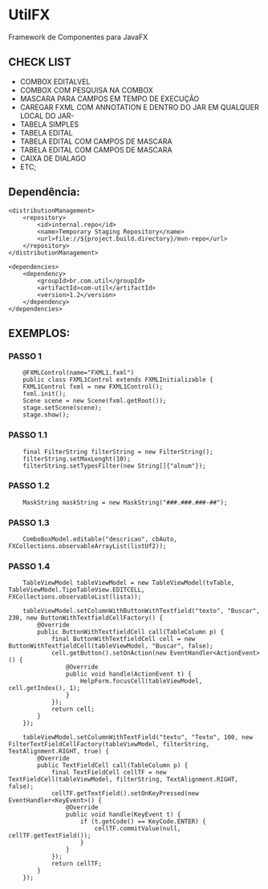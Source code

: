 # UtilFX
Framework de Componentes para JavaFX

## CHECK LIST

+ COMBOX EDITALVEL
+ COMBOX COM PESQUISA NA COMBOX
+ MASCARA PARA CAMPOS EM TEMPO DE EXECUÇÃO
+ CAREGAR FXML COM ANNOTATION E DENTRO DO JAR EM QUALQUER LOCAL DO JAR- 
+ TABELA SIMPLES
+ TABELA EDITAL 
+ TABELA EDITAL COM CAMPOS DE MASCARA
+ TABELA EDITAL COM CAMPOS DE MASCARA
+ CAIXA DE DIALAGO
+ ETC;

## Dependência:

    <distributionManagement>
        <repository>
            <id>internal.repo</id>
            <name>Temporary Staging Repository</name>
            <url>file://${project.build.directory}/mvn-repo</url>
        </repository>
    </distributionManagement>

    <dependencies>
        <dependency>
            <groupId>br.com.util</groupId>
            <artifactId>com-util</artifactId>
            <version>1.2</version>
        </dependency>
    </dependencies>

## EXEMPLOS:

### PASSO 1

        @FXMLControl(name="FXML1.fxml")
        public class FXML1Control extends FXMLInitializable {
        FXML1Control fxml = new FXML1Control();
        fxml.init();
        Scene scene = new Scene(fxml.getRoot());
        stage.setScene(scene);
        stage.show();

### PASSO 1.1

        final FilterString filterString = new FilterString();
        filterString.setMaxLenght(10);
        filterString.setTypesFilter(new String[]{"alnum"});

### PASSO 1.2

        MaskString maskString = new MaskString("###.###.###-##");

### PASSO 1.3

        ComboBoxModel.editable("descricao", cbAuto, FXCollections.observableArrayList(listUf2));

### PASSO 1.4

        TableViewModel tableViewModel = new TableViewModel(tvTable, TableViewModel.TipoTableView.EDITCELL,      FXCollections.observableList(lista));

        tableViewModel.setColumnWithButtonWithTextfield("texto", "Buscar", 230, new ButtonWithTextfieldCellFactory() {
            @Override
            public ButtonWithTextfieldCell call(TableColumn p) {
                final ButtonWithTextfieldCell cell = new ButtonWithTextfieldCell(tableViewModel, "Buscar", false);
                cell.getButton().setOnAction(new EventHandler<ActionEvent>() {
                    @Override
                    public void handle(ActionEvent t) {
                        HelpForm.focusCell(tableViewModel, cell.getIndex(), 1);
                    }
                });
                return cell;
            }
        });

        tableViewModel.setColumnWithTextField("texto", "Texto", 100, new FilterTextFieldCellFactory(tableViewModel, filterString, TextAlignment.RIGHT, true) {
            @Override
            public TextFieldCell call(TableColumn p) {
                final TextFieldCell cellTF = new TextFieldCell(tableViewModel, filterString, TextAlignment.RIGHT, false);
                cellTF.getTextField().setOnKeyPressed(new EventHandler<KeyEvent>() {
                    @Override
                    public void handle(KeyEvent t) {
                        if (t.getCode() == KeyCode.ENTER) {
                            cellTF.commitValue(null, cellTF.getTextField());
                        }
                    }
                });
                return cellTF;
            }
        });




